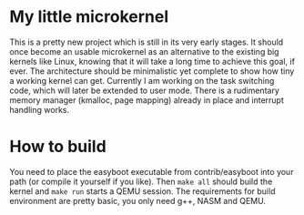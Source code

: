 # My little microkernel
This is a pretty new project which is still in its very early stages. It should once become an usable microkernel as an alternative to the existing big kernels like Linux, knowing that it will take a long time to achieve this goal, if ever. The architecture should be minimalistic yet complete to show how tiny a working kernel can get. Currently I am working on the task switching code, which will later be extended to user mode. There is a rudimentary memory manager (kmalloc, page mapping) already in place and interrupt handling works.

# How to build
You need to place the easyboot executable from contrib/easyboot into your path (or compile it yourself if you like). Then `make all` should build the kernel and `make run` starts a QEMU session. The requirements for build environment are pretty basic, you only need g++, NASM and QEMU.
